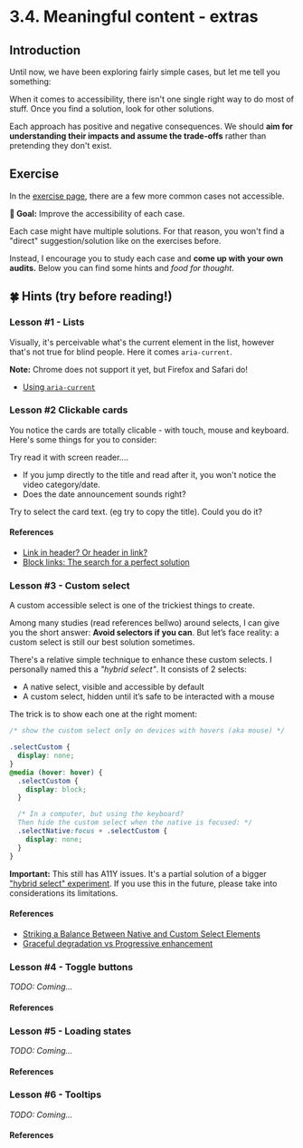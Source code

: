 # 3.4. Meaningful content - extras

## Introduction

Until now, we have been exploring fairly simple cases, but let me tell you something:

When it comes to accessibility, there isn't one single right way to do most of stuff. Once you find a solution, look for other solutions.

Each approach has positive and negative consequences. We should **aim for understanding their impacts and assume the trade-offs** rather than pretending they don't exist.

## Exercise

In the [exercise page](../exercises/3.4.html),
there are a few more common cases not accessible.

**🎯 Goal:** Improve the accessibility of each case.

Each case might have multiple solutions. For that reason, you won't find a "direct" suggestion/solution like on the exercises before.

Instead, I encourage you to study each case and **come up with your own audits.** Below you can find some hints and _food for thought_.

## 🍀 Hints (try before reading!)

### Lesson #1 - Lists

Visually, it's perceivable what's the current element in the list,
however that's not true for blind people. Here it comes `aria-current`.

**Note:** Chrome does not support it yet, but Firefox and Safari do!

- [Using `aria-current`](https://tink.uk/using-the-aria-current-attribute/)

### Lesson #2 Clickable cards

You notice the cards are totally clicable - with touch, mouse and keyboard. Here's some things for you to consider:

Try read it with screen reader....

- If you jump directly to the title and read after it, you won't notice the video category/date.
- Does the date announcement sounds right?

Try to select the card text. (eg try to copy the title). Could you do it?

#### References

- [Link in header? Or header in link?](https://css-tricks.com/link-header-header-link/)
- [Block links: The search for a perfect solution](https://css-tricks.com/block-links-the-search-for-a-perfect-solution/)

### Lesson #3 - Custom select

A custom accessible select is one of the trickiest things to create.

Among many studies (read references bellwo) around selects, I can give you the short answer: **Avoid selectors if you can**. But let’s face reality: a custom select is still our best solution sometimes.

There's a relative simple technique to enhance these custom selects. I personally named this a _"hybrid select"_. It consists of 2 selects:

- A native select, visible and accessible by default
- A custom select, hidden until it’s safe to be interacted with a mouse

The trick is to show each one at the right moment:

```css
/* show the custom select only on devices with hovers (aka mouse) */

.selectCustom {
  display: none;
}
@media (hover: hover) {
  .selectCustom {
    display: block;
  }

  /* In a computer, but using the keyboard?
  Then hide the custom select when the native is focused: */
  .selectNative:focus + .selectCustom {
    display: none;
  }
}
```

**Important:** This still has A11Y issues. It's a partial solution of a bigger ["hybrid select" experiment](https://css-tricks.com/striking-a-balance-between-native-and-custom-select-elements/). If you use this in the future, please take into considerations its limitations.

#### References

- [Striking a Balance Between Native and Custom Select Elements](https://css-tricks.com/striking-a-balance-between-native-and-custom-select-elements/)
- [Graceful degradation vs Progressive enhancement](https://www.w3.org/wiki/Graceful_degradation_versus_progressive_enhancement)

### Lesson #4 - Toggle buttons

_TODO: Coming..._

#### References

### Lesson #5 - Loading states

_TODO: Coming..._

#### References

### Lesson #6 - Tooltips

_TODO: Coming..._

#### References
